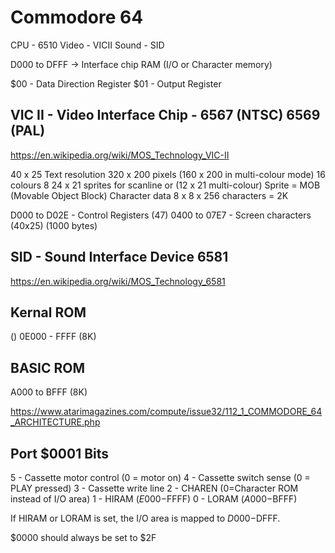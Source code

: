 
# Commodore 64

CPU     - 6510
Video   - VICII
Sound   - SID

D000 to DFFF -> Interface chip RAM (I/O or Character memory)

$00 - Data Direction Register
$01 - Output Register

## VIC II - Video Interface Chip - 6567 (NTSC) 6569 (PAL)

https://en.wikipedia.org/wiki/MOS_Technology_VIC-II

40 x 25 Text resolution
320 x 200 pixels (160 x 200  in multi-colour mode)
16 colours
8 24 x 21 sprites for scanline or (12 x 21 multi-colour)
Sprite = MOB (Movable Object Block)
Character data 8 x 8 x 256 characters = 2K

D000 to D02E - Control Registers (47)
0400 to 07E7 - Screen characters (40x25) (1000 bytes)

## SID - Sound Interface Device 6581

https://en.wikipedia.org/wiki/MOS_Technology_6581


## Kernal ROM

()
0E000 - FFFF (8K)

## BASIC ROM

A000 to BFFF (8K)

https://www.atarimagazines.com/compute/issue32/112_1_COMMODORE_64_ARCHITECTURE.php

## Port $0001 Bits

5 - Cassette motor control (0 = motor on)
4 - Cassette switch sense (0 = PLAY pressed)
3 - Cassette write line
2 - CHAREN (0=Character ROM instead of I/O area)
1 - HIRAM ($E000-$FFFF)
0 - LORAM ($A000-$BFFF)

If HIRAM or LORAM is set, the I/O area is mapped to $D000-$DFFF.

$0000 should always be set to $2F 